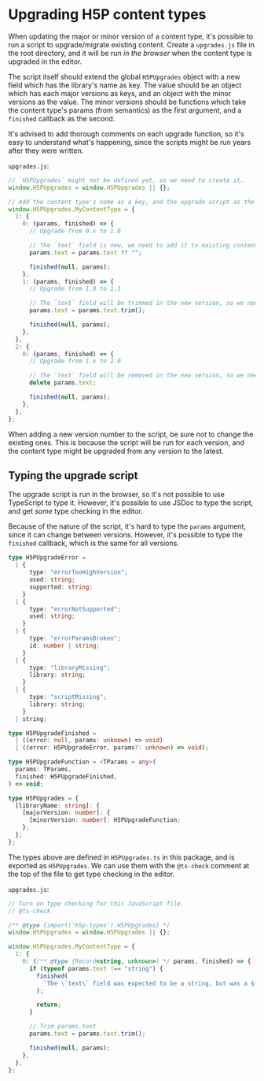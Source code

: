 # Upgrading H5P content types

When updating the major or minor version of a content type, it's possible to run a script to upgrade/migrate existing content.
Create a `upgrades.js` file in the root directory, and it will be run _in the browser_ when the content type is upgraded in the editor.

The script itself should extend the global `H5PUpgrades` object with a new field which has the library's name as key.
The value should be an object which has each major versions as keys, and an object with the minor versions as the value.
The minor versions should be functions which take the content type's params (from semantics) as the first argument, and a `finished` callback as the second.

It's advised to add thorough comments on each upgrade function, so it's easy to understand what's happening, since the scripts might be run years after they were written.

`upgrades.js`:

```js
// `H5PUpgrades` might not be defined yet, so we need to create it.
window.H5PUpgrades = window.H5PUpgrades || {};

// Add the content type's name as a key, and the upgrade script as the value.
window.H5PUpgrades.MyContentType = {
  1: {
    0: (params, finished) => {
      // Upgrade from 0.x to 1.0

      // The `text` field is new, we need to add it to existing content.
      params.text = params.text ?? "";

      finished(null, params);
    },
    1: (params, finished) => {
      // Upgrade from 1.0 to 1.1

      // The `text` field will be trimmed in the new version, so we need to trim previous values.
      params.text = params.text.trim();

      finished(null, params);
    },
  },
  2: {
    0: (params, finished) => {
      // Upgrade from 1.x to 2.0

      // The `text` field will be removed in the new version, so we need to remove it from existing content.
      delete params.text;

      finished(null, params);
    },
  },
};
```

When adding a new version number to the script, be sure _not_ to change the existing ones.
This is because the script will be run for each version, and the content type might be upgraded from any version to the latest.

## Typing the upgrade script

The upgrade script is run in the browser, so it's not possible to use TypeScript to type it.
However, it's possible to use JSDoc to type the script, and get _some_ type checking in the editor.

Because of the nature of the script, it's hard to type the `params` argument, since it can change between versions.
However, it's possible to type the `finished` callback, which is the same for all versions.

```ts
type H5PUpgradeError =
  | {
      type: "errorTooHighVersion";
      used: string;
      supported: string;
    }
  | {
      type: "errorNotSupported";
      used: string;
    }
  | {
      type: "errorParamsBroken";
      id: number | string;
    }
  | {
      type: "libraryMissing";
      library: string;
    }
  | {
      type: "scriptMissing";
      library: string;
    }
  | string;

type H5PUpgradeFinished =
  | ((error: null, params: unknown) => void)
  | ((error: H5PUpgradeError, params?: unknown) => void);

type H5PUpgradeFunction = <TParams = any>(
  params: TParams,
  finished: H5PUpgradeFinished,
) => void;

type H5PUpgrades = {
  [libraryName: string]: {
    [majorVersion: number]: {
      [minorVersion: number]: H5PUpgradeFunction;
    };
  };
};
```

The types above are defined in `H5PUpgrades.ts` in this package, and is exported as `H5PUpgrades`.
We can use them with the `@ts-check` comment at the top of the file to get type checking in the editor.

`upgrades.js`:

```js
// Turn on type checking for this JavaScript file.
// @ts-check

/** @type {import('h5p-types').H5PUpgrades} */
window.H5PUpgrades = window.H5PUpgrades || {};

window.H5PUpgrades.MyContentType = {
  1: {
    0: (/** @type {Record<string, unknown>} */ params, finished) => {
      if (typeof params.text !== "string") {
        finished(
          `The \`text\` field was expected to be a string, but was a ${typeof params.text}"`,
        );

        return;
      }

      // Trim params.text
      params.text = params.text.trim();

      finished(null, params);
    },
  },
};
```
